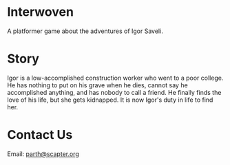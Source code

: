 # Interwoven
A platformer game about the adventures of Igor Saveli.

# Story
Igor is a low-accomplished construction worker who went to a poor college. He has nothing to put on his grave when he dies, cannot say he accomplished anything, and has nobody to call a friend. He finally finds the love of his life, but she gets kidnapped. It is now Igor's duty in life to find her. 

# Contact Us
Email: parth@scapter.org

